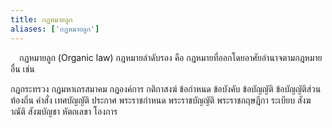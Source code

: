 ```yaml
---
title: กฏหมายลูก
aliases: ['กฏหมายลูก']
---
```


&emsp;กฏหมายลูก (Organic law)
กฎหมายลำดับรอง คือ กฎหมายที่ออกโดยอาศัยอำนาจตามกฎหมายอื่น เช่น

กฎกระทรวง
กฎมหาเถรสมาคม
กฎองค์การ
กติกาสงฆ์
ข้อกำหนด
ข้อบังคับ
ข้อบัญญัติ
ข้อบัญญัติส่วนท้องถิ่น
คำสั่ง
เทศบัญญัติ
ประกาศ
พระราชกำหนด
พระราชบัญญัติ
พระราชกฤษฎีกา
ระเบียบ
สังฆาณัติ
สังฆบัญชา
หัตถเลขา
โองการ
